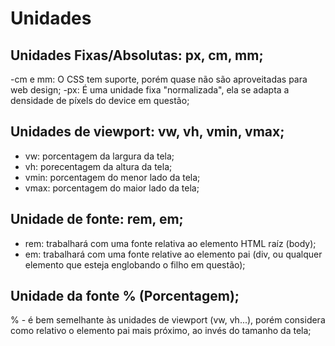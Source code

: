 # Unidades
## Unidades Fixas/Absolutas: px, cm, mm;

-cm e mm: O CSS tem suporte, porém quase não são aproveitadas para web design;
-px: É uma unidade fixa "normalizada", ela se adapta a densidade de píxels do device
em questão;

## Unidades de viewport: vw, vh, vmin, vmax;
 - vw: porcentagem da largura da tela;
 - vh: porecentagem da altura da tela;
 - vmin: porcentagem do menor lado da tela;
 - vmax: porcentagem do maior lado da tela;

## Unidade de fonte: rem, em;
  - rem: trabalhará com uma fonte relativa ao elemento HTML raíz (body);
  - em: trabalhará com uma fonte relative ao elemento pai (div, ou qualquer elemento que
  esteja englobando o filho em questão);

## Unidade da fonte % (Porcentagem);

 % - é bem semelhante às unidades de viewport (vw, vh...), porém considera como relativo o elemento pai mais próximo, ao invés do tamanho da tela;